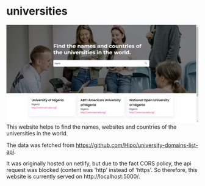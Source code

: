 # universities
<img src="./assets/screenshot.png" alt="project">
This website helps to find the names, websites and countries of the universities in the world.

The data was fetched from https://github.com/Hipo/university-domains-list-api.


It was originally hosted on netlify, but due to the fact CORS policy, the api request was blocked (content was 'http' instead of 'https'.
So therefore, this website is currently served on http://localhost:5000/.
